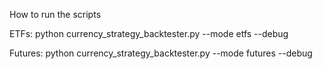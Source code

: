 How to run the scripts

ETFs:
python currency_strategy_backtester.py --mode etfs --debug

Futures:
python currency_strategy_backtester.py --mode futures --debug
